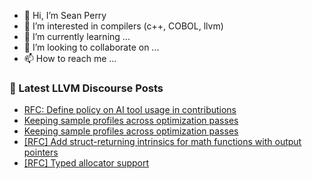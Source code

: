 - 👋 Hi, I’m Sean Perry
- 👀 I’m interested in compilers (c++, COBOL, llvm)
- 🌱 I’m currently learning ...
- 💞️ I’m looking to collaborate on ...
- 📫 How to reach me ...

<!---
s66perry/s66perry is a ✨ special ✨ repository because its `README.md` (this file) appears on your GitHub profile.
You can click the Preview link to take a look at your changes.
--->
### 📕 Latest LLVM Discourse Posts

<!-- DISCOURSE-LLVM:START -->
- [RFC: Define policy on AI tool usage in contributions](https://discourse.llvm.org/t/rfc-define-policy-on-ai-tool-usage-in-contributions/78758?page=2#post_36)
- [Keeping sample profiles across optimization passes](https://discourse.llvm.org/t/keeping-sample-profiles-across-optimization-passes/81180#post_2)
- [Keeping sample profiles across optimization passes](https://discourse.llvm.org/t/keeping-sample-profiles-across-optimization-passes/81180#post_1)
- [[RFC] Add struct-returning intrinsics for math functions with output pointers](https://discourse.llvm.org/t/rfc-add-struct-returning-intrinsics-for-math-functions-with-output-pointers/81164#post_3)
- [[RFC] Typed allocator support](https://discourse.llvm.org/t/rfc-typed-allocator-support/79720?page=2#post_29)
<!-- DISCOURSE-LLVM:END -->
